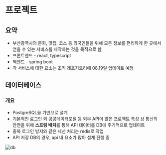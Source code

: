# 프로젝트

## 요약

- 부산광역시의 문화, 맛집, 코스 등 외국인들을 위해 모든 정보를 편리하게 한 곳에서 얻을 수 있는 서비스를 제작하는 것을 목적으로 함
- 프론트엔드 - react, typescript
- 백엔드 - spring boot
- 각 서비스에 대한 요소는 조직 레포지토리에 08.19일 업데이트 예정



## 데이터베이스

### 개요

- PostgreSQL을 기반으로 설계
- 기본적인 로그인 외 공공데이터포털 등 외부 API이 많은 프로젝트 특성 상 통신의 안전을 위해 <b>스프링 배치</b>를 통해 API 데이터를 DB에 주기적으로 업데이트
- 중복 로그인 방지와 같은 세션 처리는 redis로 작업
- API 저장 DB의 경우, api 내 요소가 많아 설계 진행 중

![db](https://github.com/GHLee1/devfox_study/assets/97584550/6024b241-6377-4007-bc91-8a208a9e5f3e)




